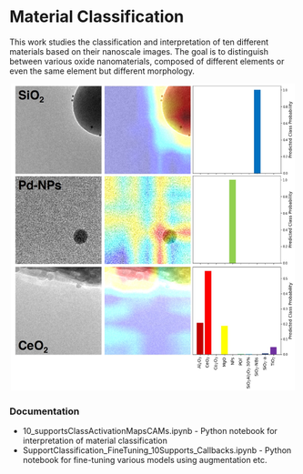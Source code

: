 # Material Classification

This work studies the classification and interpretation of ten different materials based on their nanoscale images. The goal is to distinguish between various oxide nanomaterials, composed of different elements or even the same element but different morphology.

<p align="center">
  <img width="500" height="540" src="ClassActivationMap.jpg">
</p>

### Documentation

* 10_supportsClassActivationMapsCAMs.ipynb - Python notebook for interpretation of material classification
* SupportClassification_FineTuning_10Supports_Callbacks.ipynb - Python notebook for fine-tuning various models using augmentation etc.
